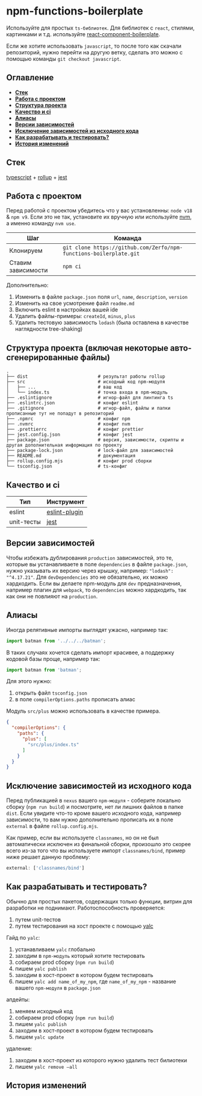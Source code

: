 # npm-functions-boilerplate

Используйте для простых `ts-библиотек`. Для библиотек с `react`, стилями, картинками и т.д.
используйте [react-component-boilerplate](https://github.com/Zerfo/react-component-boilerplate).

Если же хотите использовать `javascript`, то после того как скачали репозиторий, нужно перейти на другую ветку,
сделать это можно с помощью команды `git checkout javascript`.

## Оглавление

- [**Стек**](#stack)
- [**Работа с проектом**](#work_with_project)
- [**Структура проекта**](#project_files)
- [**Качество и ci**](#quality)
- [**Алиасы**](#alias)
- [**Версии зависимостей**](#deps)
- [**Исключение зависимостей из исходного кода**](#external)
- [**Как разрабатывать и тестировать?**](#dev)
- [**История изменений**](#changes)

<a name="stack"></a>

## Стек

[typescript](https://www.typescriptlang.org/) + [rollup](https://rollupjs.org/guide/en/) + [jest](https://jestjs.io/ru/)

<a name="work_with_project"></a>

## Работа с проектом

Перед работой с проектом убедитесь что у вас установленны: `node v18` & `npm v9`. Если это не так, установите их вручную
или используйте [nvm](https://github.com/nvm-sh/nvm), а именно команду `nvm use`.

Шаг | Команда
------------ | -------------
Клонируем | `git clone https://github.com/Zerfo/npm-functions-boilerplate.git`
Ставим зависимости | `npm ci`

Дополнительно:

1. Изменить в файле `package.json` поля `url`, `name`, `description`, `version`
2. Изменить на свое усмотрение файл `readme.md`
3. Включить eslint в настройках вашей ide
4. Удалить файлы-примеры: `createId`, `minus`, `plus`
5. Удалить тестовую зависимость `lodash` (была оставлена в качестве наглядности tree-shaking)

<a name="project_files"></a>

## Структура проекта (включая некоторые авто-сгенерированные файлы)

```
.
├── dist                          # результат работы rollup
├── src                           # исходный код npm-модуля
│   ├── ...                       # ваш код
│   └── index.ts                  # точка входа в npm-модуль
├── .eslintignore                 # игнор-файл для линтинга ts
├── .eslintrc.json                # конфиг eslint
├── .gitignore                    # игнор-файл, файлы и папки прописанные тут не попадут в репозиторий
├── .npmrc                        # конфиг npm
├── .nvmrc                        # конфиг nvm
├── .prettierrc                   # конфиг prettier
├── jest.config.json              # конфиг jest
├── package.json                  # версия, зависимости, скрипты и другая дополнительная информация по проекту
├── package-lock.json             # lock-файл для зависимостей
├── README.md                     # документация
├── rollup.config.mjs             # конфиг prod сборки
└── tsconfig.json                 # ts-конфиг
```

<a name="quality"></a>

## Качество и ci

Тип | Инструмент
------------ | -------------
eslint | [eslint-plugin](https://github.com/airbnb/javascript/tree/master/packages/eslint-config-airbnb-base)
unit-тесты | [jest](https://jestjs.io/)

<a name="deps"></a>

## Версии зависимостей

Чтобы избежать дублирования `production` зависимостей, это те, которые вы устанавливаете в поле `dependencies` в файле
`package.json`, нужно указывать их версию через крышку, например: `"lodash": "^4.17.21"`. Для `devDependencies` это не
обязательно, их можно хардкодить. Если вы делаете npm-модуль для `dev` предназначения, например плагин для `webpack`,
то `dependencies` можно хардкодить, так как они не повлияют на `production`.

<a name="alias"></a>

## Алиасы

Иногда релятивные импорты выглядят ужасно, например так:

```javascript
import batman from '../../../batman';
```

В таких случаях хочется сделать импорт красивее, а поддержку кодовой базы проще, например так:

```javascript
import batman from 'batman';
```

Для этого нужно:

1) открыть файл `tsconfig.json`
2) в поле `compilerOptions.paths` прописать алиас

Модуль `src/plus` можно использовать в качестве примера.

```json
{
  "compilerOptions": {
    "paths": {
      "plus": [
        "src/plus/index.ts"
      ]
    }
  }
}
```

<a name="external"></a>

## Исключение зависимостей из исходного кода

Перед публикацией в `nexus` вашего `npm-модуля` - соберите локально сборку (`npm run build`) и посмотрите,
нет ли лишних файлов в папке `dist`. Если увидите что-то кроме вашего исходного кода, например зависимости,
то вам нужно дополнительно прописать их в поле `external` в файле `rollup.config.mjs`.

Как пример, если вы используете `classnames`, но он не был автоматически исключен из финальной сборки, произошло
это скорее всего из-за того что вы используете импорт `classnames/bind`, пример ниже решает данную проблему:

```js
external: ['classnames/bind']
```

<a name="dev"></a>

## Как разрабатывать и тестировать?

Обычно для простых пакетов, содержащих только функции, витрин для разработки не поднимают. Работоспособность проверяется: 

1) путем unit-тестов
2) путем тестирования на хост проекте с помощью [yalc](https://github.com/wclr/yalc)

Гайд по `yalc`:

1) устанавливаем `yalc` глобально
2) заходим в `npm-модуль` который хотите тестировать
3) собираем prod сборку (`npm run build`)
4) пишем `yalc publish`
5) заходим в хост-проект в котором будем тестировать
6) пишем `yalc add name_of_my_npm`, где `name_of_my_npm` - название вашего `npm-модуля` в `package.json`

апдейты:

1) меняем исходный код
2) собираем prod сборку (`npm run build`)
3) пишем `yalc publish`
4) заходим в хост-проект в котором будем тестировать
5) пишем `yalc update`

удаление:

1) заходим в хост-проект из которого нужно удалить тест билиотеки
2) пишем `yalc remove —all`

<a name="changes"></a>

## История изменений
